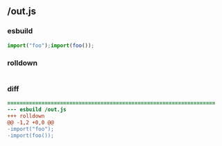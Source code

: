 ## /out.js
### esbuild
```js
import("foo");import(foo());
```
### rolldown
```js

```
### diff
```diff
===================================================================
--- esbuild	/out.js
+++ rolldown	
@@ -1,2 +0,0 @@
-import("foo");
-import(foo());

```
